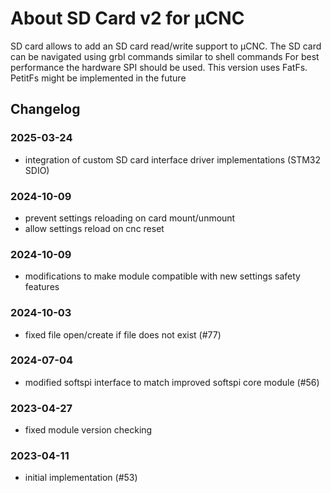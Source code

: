 # About SD Card v2 for µCNC

SD card allows to add an SD card read/write support to µCNC.
The SD card can be navigated using grbl commands similar to shell commands
For best performance the hardware SPI should be used.
This version uses FatFs. PetitFs might be implemented in the future

## Changelog

### 2025-03-24

- integration of custom SD card interface driver implementations (STM32 SDIO)

### 2024-10-09

- prevent settings reloading on card mount/unmount
- allow settings reload on cnc reset

### 2024-10-09

- modifications to make module compatible with new settings safety features

### 2024-10-03

- fixed file open/create if file does not exist (#77)

### 2024-07-04

- modified softspi interface to match improved softspi core module (#56)

### 2023-04-27

- fixed module version checking

### 2023-04-11

- initial implementation (#53)
